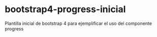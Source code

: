 # bootstrap4-progress-inicial
Plantilla inicial de bootstrap 4 para ejemplificar el uso del componente progress
